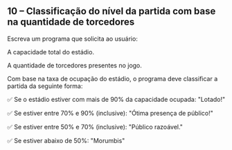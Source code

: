 ## 10 – Classificação do nível da partida com base na quantidade de torcedores

Escreva um programa que solicita ao usuário:

A capacidade total do estádio.

A quantidade de torcedores presentes no jogo.

Com base na taxa de ocupação do estádio, o programa deve classificar a partida da seguinte forma:

✅ Se o estádio estiver com mais de 90% da capacidade ocupada: "Lotado!"

✅ Se estiver entre 70% e 90% (inclusive): "Ótima presença de público!"

✅ Se estiver entre 50% e 70% (inclusive): "Público razoável."

✅ Se estiver abaixo de 50%: "Morumbis"